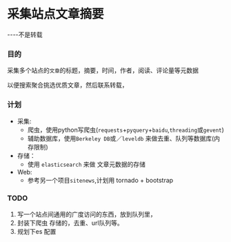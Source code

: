 # 采集站点文章摘要
  ----不是转载
  
### 目的 
  
  采集多个站点的`文章`的标题，摘要，时间，作者，阅读、评论量等元数据
  
  以便搜索聚合挑选优质文章，然后联系转载，
  

### 计划
  
  - 采集:
     * 爬虫，使用python写爬虫(`requests`+`pyquery`+`baidu`,`threading`或`gevent`)
     * 辅助数据库，使用`Berkeley DB`或／`leveldb` 来做去重、队列等数据库(内存限制)
  - 存储：
     * 使用 `elasticsearch` 来做 文章元数据的存储
  - Web:
     * 参考另一个项目`sitenews`,计划用 tornado + bootstrap

### TODO

  1. 写一个站点间通用的广度访问的东西，放到队列里，
  2. 封装下爬虫 存储的，去重、url队列等。
  3. 规划下es 配置
  